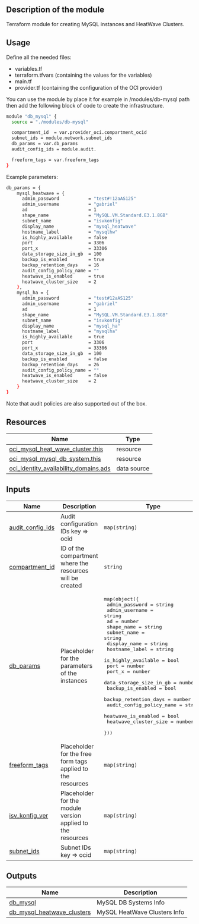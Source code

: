 ## Description of the module
Terraform module for creating MySQL instances and HeatWave Clusters.

## Usage
Define all the needed files: 
- variables.tf
- terraform.tfvars (containing the values for the variables)
- main.tf
- provider.tf (containing the configuration of the OCI provider) 

You can use the module by place it for example in /modules/db-mysql path then add the following block of code to create the infrastructure.

```sh
module "db_mysql" {
  source = "./modules/db-mysql"

  compartment_id  = var.provider_oci.compartment_ocid
  subnet_ids = module.network.subnet_ids
  db_params = var.db_params
  audit_config_ids = module.audit.

  freeform_tags = var.freeform_tags
}
```
Example parameters:
```sh
db_params = {
    mysql_heatwave = {
      admin_password           = "test#!12aAS125"
      admin_username           = "gabriel"
      ad                       = 1
      shape_name               = "MySQL.VM.Standard.E3.1.8GB"
      subnet_name              = "isvkonfig"
      display_name             = "mysql_heatwave"
      hostname_label           = "mysqlhw"
      is_highly_available      = false
      port                     = 3306
      port_x                   = 33306
      data_storage_size_in_gb  = 100
      backup_is_enabled        = true
      backup_retention_days    = 16
      audit_config_policy_name = ""
      heatwave_is_enabled      = true
      heatwave_cluster_size    = 2
    },
    mysql_ha = {
      admin_password           = "test#12aAS125"
      admin_username           = "gabriel"
      ad                       = 1
      shape_name               = "MySQL.VM.Standard.E3.1.8GB"
      subnet_name              = "isvkonfig"
      display_name             = "mysql_ha"
      hostname_label           = "mysqlha"
      is_highly_available      = true
      port                     = 3306
      port_x                   = 33306
      data_storage_size_in_gb  = 100
      backup_is_enabled        = false
      backup_retention_days    = 26
      audit_config_policy_name = ""
      heatwave_is_enabled      = false
      heatwave_cluster_size    = 2
    }
}
```

Note that audit policies are also supported out of the box.

## Resources

| Name                                                                                                                                                  | Type        |
| ----------------------------------------------------------------------------------------------------------------------------------------------------- | ----------- |
| [oci_mysql_heat_wave_cluster.this](https://registry.terraform.io/providers/hashicorp/oci/latest/docs/resources/mysql_heat_wave_cluster)               | resource    |
| [oci_mysql_mysql_db_system.this](https://registry.terraform.io/providers/hashicorp/oci/latest/docs/resources/mysql_mysql_db_system)                   | resource    |
| [oci_identity_availability_domains.ads](https://registry.terraform.io/providers/hashicorp/oci/latest/docs/data-sources/identity_availability_domains) | data source |

## Inputs

| Name                                                                                   | Description                                                 | Type                                                                                                                                                                                                                                                                                                                                                                                                                                                                                                                                                                                                                                                                                                       | Default                                          | Required |
| -------------------------------------------------------------------------------------- | ----------------------------------------------------------- | ---------------------------------------------------------------------------------------------------------------------------------------------------------------------------------------------------------------------------------------------------------------------------------------------------------------------------------------------------------------------------------------------------------------------------------------------------------------------------------------------------------------------------------------------------------------------------------------------------------------------------------------------------------------------------------------------------------- | ------------------------------------------------ | :------: |
| <a name="input_audit_config_ids"></a> [audit\_config\_ids](#input\_audit\_config\_ids) | Audit configuration IDs key => ocid                         | `map(string)`                                                                                                                                                                                                                                                                                                                                                                                                                                                                                                                                                                                                                                                                                              | `{}`                                             |    no    |
| <a name="input_compartment_id"></a> [compartment\_id](#input\_compartment\_id)         | ID of the compartment where the resources will be created   | `string`                                                                                                                                                                                                                                                                                                                                                                                                                                                                                                                                                                                                                                                                                                   | n/a                                              |   yes    |
| <a name="input_db_params"></a> [db\_params](#input\_db\_params)                        | Placeholder for the parameters of the instances             | <pre>map(object({<br>    admin_password           = string<br>    admin_username           = string<br>    ad                       = number<br>    shape_name               = string<br>    subnet_name              = string<br>    display_name             = string<br>    hostname_label           = string<br>    is_highly_available      = bool<br>    port                     = number<br>    port_x                   = number<br>    data_storage_size_in_gb  = number<br>    backup_is_enabled        = bool<br>    backup_retention_days    = number<br>    audit_config_policy_name = string<br>    heatwave_is_enabled      = bool<br>    heatwave_cluster_size    = number<br>  }))</pre> | n/a                                              |   yes    |
| <a name="input_freeform_tags"></a> [freeform\_tags](#input\_freeform\_tags)            | Placeholder for the free form tags applied to the resources | `map(string)`                                                                                                                                                                                                                                                                                                                                                                                                                                                                                                                                                                                                                                                                                              | <pre>{<br>  "Managedby": "Terraform"<br>}</pre>  |    no    |
| <a name="input_isv_konfig_ver"></a> [isv\_konfig\_ver](#input\_isv\_konfig\_ver)       | Placeholder for the module version applied to the resources | `map(string)`                                                                                                                                                                                                                                                                                                                                                                                                                                                                                                                                                                                                                                                                                              | <pre>{<br>  "isv_konfig_ver": "0.0.1"<br>}</pre> |    no    |
| <a name="input_subnet_ids"></a> [subnet\_ids](#input\_subnet\_ids)                     | Subnet IDs key => ocid                                      | `map(string)`                                                                                                                                                                                                                                                                                                                                                                                                                                                                                                                                                                                                                                                                                              | n/a                                              |   yes    |

## Outputs

| Name                                                                                                                     | Description                  |
| ------------------------------------------------------------------------------------------------------------------------ | ---------------------------- |
| <a name="output_db_mysql"></a> [db\_mysql](#output\_db\_mysql)                                                           | MySQL DB Systems Info        |
| <a name="output_db_mysql_heatwave_clusters"></a> [db\_mysql\_heatwave\_clusters](#output\_db\_mysql\_heatwave\_clusters) | MySQL HeatWave Clusters Info |
